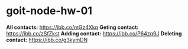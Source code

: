 # goit-node-hw-01

**All contacts:** https://ibb.co/mGz4Xkq
**Geting contact:** https://ibb.co/zSfZkst
**Adding contact:** https://ibb.co/P64zq9J
**Deleting contact:** https://ibb.co/g3kymDN

